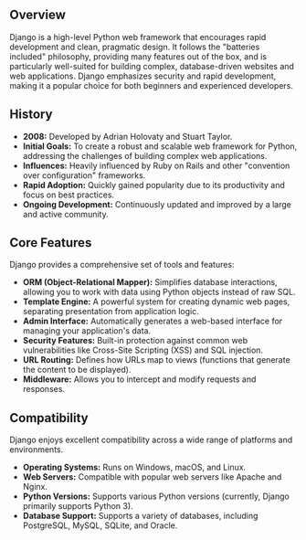 ## Overview

Django is a high-level Python web framework that encourages rapid development and clean, pragmatic design. It follows the "batteries included" philosophy, providing many features out of the box, and is particularly well-suited for building complex, database-driven websites and web applications. Django emphasizes security and rapid development, making it a popular choice for both beginners and experienced developers.

## History

*   **2008:** Developed by Adrian Holovaty and Stuart Taylor.
*   **Initial Goals:** To create a robust and scalable web framework for Python, addressing the challenges of building complex web applications.
*   **Influences:** Heavily influenced by Ruby on Rails and other "convention over configuration" frameworks.
*   **Rapid Adoption:** Quickly gained popularity due to its productivity and focus on best practices.
*   **Ongoing Development:** Continuously updated and improved by a large and active community.

## Core Features

Django provides a comprehensive set of tools and features:

*   **ORM (Object-Relational Mapper):** Simplifies database interactions, allowing you to work with data using Python objects instead of raw SQL.
*   **Template Engine:**  A powerful system for creating dynamic web pages, separating presentation from application logic.
*   **Admin Interface:**  Automatically generates a web-based interface for managing your application's data.
*   **Security Features:** Built-in protection against common web vulnerabilities like Cross-Site Scripting (XSS) and SQL injection.
*   **URL Routing:**  Defines how URLs map to views (functions that generate the content to be displayed).
*   **Middleware:**  Allows you to intercept and modify requests and responses.



## Compatibility

Django enjoys excellent compatibility across a wide range of platforms and environments.

*   **Operating Systems:**  Runs on Windows, macOS, and Linux.
*   **Web Servers:** Compatible with popular web servers like Apache and Nginx.
*   **Python Versions:**  Supports various Python versions (currently, Django primarily supports Python 3).
*   **Database Support:**  Supports a variety of databases, including PostgreSQL, MySQL, SQLite, and Oracle.